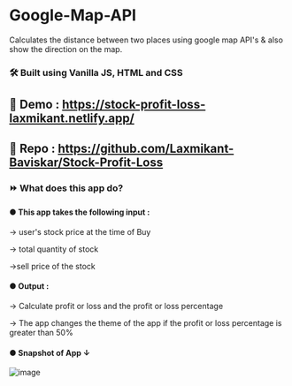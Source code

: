 # Google-Map-API
Calculates the distance between two places using google map API's &amp; also show the direction on  the map.

### 🛠 Built using Vanilla JS, HTML and CSS

## 📍 Demo : https://stock-profit-loss-laxmikant.netlify.app/

## 📍 Repo : https://github.com/Laxmikant-Baviskar/Stock-Profit-Loss

### ⏩ What does this app do?

#### ● This app takes the following input : 

  → user's stock price at the time of Buy

  → total  quantity of stock

  →sell price of the stock

#### ●  Output :

  → Calculate profit or loss and the profit or loss percentage

  → The app changes the theme of the app if the profit or loss percentage is greater than 50%

#### ● Snapshot of App ↓

![image](https://user-images.githubusercontent.com/99134289/183124732-c9f309a5-365d-4b51-95c8-a8629484933f.png)
